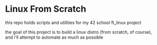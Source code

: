 # Linux From Scratch

this repo holds scripts and utilities for my 42 school ft_linux project

the goal of this project is to build a linux distro (from scratch, of course), and i'll attempt to automate as much as possible
